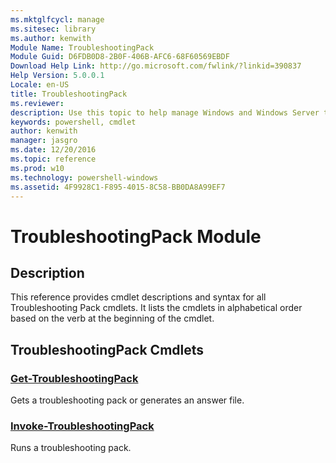 ```yaml
---
ms.mktglfcycl: manage
ms.sitesec: library
ms.author: kenwith
Module Name: TroubleshootingPack
Module Guid: D6FDB0D8-2B0F-406B-AFC6-68F60569EBDF
Download Help Link: http://go.microsoft.com/fwlink/?linkid=390837
Help Version: 5.0.0.1
Locale: en-US
title: TroubleshootingPack
ms.reviewer:
description: Use this topic to help manage Windows and Windows Server technologies with Windows PowerShell.
keywords: powershell, cmdlet
author: kenwith
manager: jasgro
ms.date: 12/20/2016
ms.topic: reference
ms.prod: w10
ms.technology: powershell-windows
ms.assetid: 4F9928C1-F895-4015-8C58-BB0DA8A99EF7
---
```


# TroubleshootingPack Module
## Description
This reference provides cmdlet descriptions and syntax for all Troubleshooting Pack cmdlets. It lists the cmdlets in alphabetical order based on the verb at the beginning of the cmdlet.

## TroubleshootingPack Cmdlets
### [Get-TroubleshootingPack](./Get-TroubleshootingPack.md)
Gets a troubleshooting pack or generates an answer file.

### [Invoke-TroubleshootingPack](./Invoke-TroubleshootingPack.md)
Runs a troubleshooting pack.


